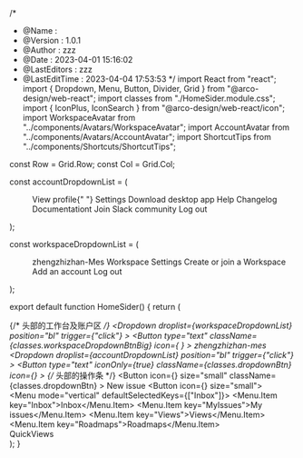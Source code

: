 /*
 * @Name         :
 * @Version      : 1.0.1
 * @Author       : zzz
 * @Date         : 2023-04-01 15:16:02
 * @LastEditors  : zzz
 * @LastEditTime : 2023-04-04 17:53:53
 */
import React from "react";
import { Dropdown, Menu, Button, Divider, Grid } from "@arco-design/web-react";
import classes from "./HomeSider.module.css";
import { IconPlus, IconSearch } from "@arco-design/web-react/icon";
import WorkspaceAvatar from "../components/Avatars/WorkspaceAvatar";
import AccountAvatar from "../components/Avatars/AccountAvatar";
import ShortcutTips from "../components/Shortcuts/ShortcutTips";

const Row = Grid.Row;
const Col = Grid.Col;

const accountDropdownList = (
  <Menu className={classes.dropdownMaxHeight}>
    <Menu.Item key="profile">
      View profile{" "}
      <ShortcutTips isGroup={false} keyList={["O", "M"]}></ShortcutTips>
    </Menu.Item>
    <Menu.Item key="Settings">
      Settings<ShortcutTips isGroup={false} keyList={["G", "S"]}></ShortcutTips>
    </Menu.Item>
    <Menu.Item key="DownloadApp">Download desktop app</Menu.Item>
    <Divider style={{ margin: "4px 0" }}></Divider>
    <Menu.Item key="Help">
      Help<ShortcutTips isGroup={false} keyList={["?"]}></ShortcutTips>
    </Menu.Item>
    <Menu.Item key="Changeloge">Changelog</Menu.Item>
    <Menu.Item key="Documentation">Documentationt</Menu.Item>
    <Menu.Item key="JoinSlack">Join Slack community</Menu.Item>
    <Divider style={{ margin: "4px 0" }}></Divider>
    <Menu.Item key="logout">
      Log out<ShortcutTips isGroup={true} keyList={["Alt", "Q"]}></ShortcutTips>
    </Menu.Item>
  </Menu>
);

const workspaceDropdownList = (
  <Menu className={classes.dropdownMaxHeight}>
    <Menu.ItemGroup title="740870608@qq.com">
      <Menu.Item key="WorkspaceName">
        <WorkspaceAvatar size={18} text="ZH" calssName="mx-2"></WorkspaceAvatar>
        zhengzhizhan-Mes
      </Menu.Item>
    </Menu.ItemGroup>
    <Divider style={{ margin: "4px 0" }}></Divider>
    <Menu.Item key="WorkspaceSetting">Workspace Settings</Menu.Item>
    <Menu.Item key="CreateWorkspace">Create or join a Workspace</Menu.Item>
    <Menu.Item key="AddAccount">Add an account</Menu.Item>
    <Divider style={{ margin: "4px 0" }}></Divider>
    <Menu.Item key="logout">Log out</Menu.Item>
  </Menu>
);

export default function HomeSider() {
  return (
    <div>
      <div className={classes.siderHeader}>
        {/* 头部的工作台及账户区 */}
        <Row align="center" justify="start">
          <Col span={20}>
            <Dropdown
              droplist={workspaceDropdownList}
              position="bl"
              trigger={"click"}
            >
              <Button
                type="text"
                className={classes.workspaceDropdownBtnBig}
                icon={
                  <WorkspaceAvatar size={18} text="ZH" calssName="-top-1" />
                }
              >
                zhengzhizhan-mes
              </Button>
            </Dropdown>
          </Col>
          <Col span={4}>
            <Dropdown
              droplist={accountDropdownList}
              position="bl"
              trigger={"click"}
            >
              <Button
                type="text"
                iconOnly={true}
                className={classes.dropdownBtn}
                icon={<AccountAvatar size={18} text="郑" />}
              ></Button>
            </Dropdown>
          </Col>
        </Row>
        {/* 头部的操作条 */}
        <Row align="center" justify="start">
          <Col span={20}>
            <Button
              icon={<IconPlus></IconPlus>}
              size="small"
              className={classes.dropdownBtn}
            >
              New issue
            </Button>
          </Col>
          <Col span={4}>
            <Button icon={<IconSearch />} size="small"></Button>
          </Col>
        </Row>
      </div>
      <div className="cursor-default">
        <Menu mode="vertical" defaultSelectedKeys={["Inbox"]}>
          <Menu.Item key="Inbox">Inbox</Menu.Item>
          <Menu.Item key="MyIssues">My issues</Menu.Item>
          <Menu.Item key="Views">Views</Menu.Item>
          <Menu.Item key="Roadmaps">Roadmaps</Menu.Item>
        </Menu>
      </div>
      <div className="Your teams">QuickViews</div>
    </div>
  );
}
